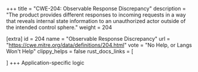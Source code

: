 +++
title = "CWE-204: Observable Response Discrepancy"
description	= "The product provides different responses to incoming requests in a way that reveals internal state information to an unauthorized actor outside of the intended control sphere."
weight = 204

[extra]
id = 204
name = "Observable Response Discrepancy"
url = "https://cwe.mitre.org/data/definitions/204.html"
vote = "No Help, or Langs Won't Help"
clippy_helps = false
rust_docs_links = [
	
]
+++
Application-specific logic

